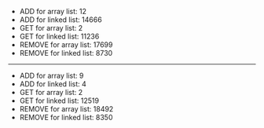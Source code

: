 - ADD for array list: 12
- ADD for linked list: 14666
- GET for array list: 2
- GET for linked list: 11236
- REMOVE for array list: 17699
- REMOVE for linked list: 8730

---

- ADD for array list: 9
- ADD for linked list: 4
- GET for array list: 2
- GET for linked list: 12519
- REMOVE for array list: 18492
- REMOVE for linked list: 8350
